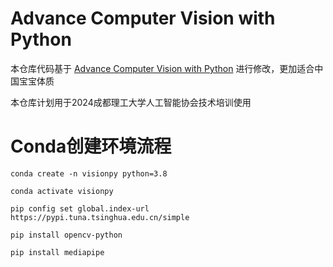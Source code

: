 # Advance Computer Vision with Python

本仓库代码基于 [Advance Computer Vision with Python](https://www.computervision.zone/courses/advance-computer-vision-with-python/) 进行修改，更加适合中国宝宝体质

本仓库计划用于2024成都理工大学人工智能协会技术培训使用

# Conda创建环境流程

`conda create -n visionpy python=3.8`

`conda activate visionpy`

`pip config set global.index-url https://pypi.tuna.tsinghua.edu.cn/simple`

`pip install opencv-python`

`pip install mediapipe`


